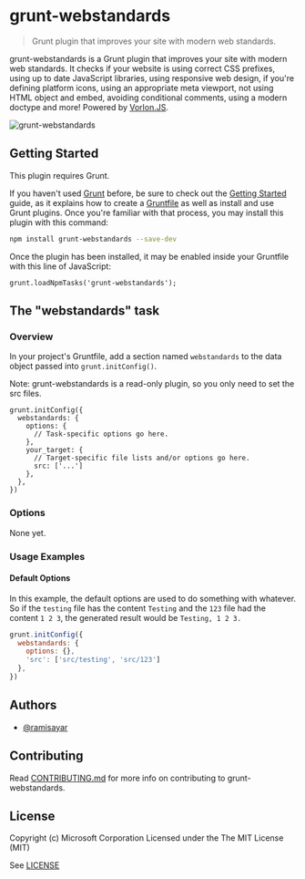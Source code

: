 # grunt-webstandards

> Grunt plugin that improves your site with modern web standards.

grunt-webstandards is a Grunt plugin that improves your site with modern web standards.
It checks if your website is using correct CSS prefixes, using up to date JavaScript
libraries, using responsive web design, if you're defining platform icons, using 
an appropriate meta viewport, not using HTML object and embed, avoiding conditional
comments, using a modern doctype and more! Powered by [Vorlon.JS](http://www.vorlonjs.com/).

![grunt-webstandards](https://raw.github.com/MicrosoftDX/grunt-webstandards/master/demo.gif)

## Getting Started
This plugin requires Grunt.

If you haven't used [Grunt](http://gruntjs.com/) before, be sure to check out the [Getting Started](http://gruntjs.com/getting-started) guide, as it explains how to create a [Gruntfile](http://gruntjs.com/sample-gruntfile) as well as install and use Grunt plugins. Once you're familiar with that process, you may install this plugin with this command:

```sh
npm install grunt-webstandards --save-dev
```

Once the plugin has been installed, it may be enabled inside your Gruntfile with this line of JavaScript:

```node
grunt.loadNpmTasks('grunt-webstandards');
```

## The "webstandards" task

### Overview
In your project's Gruntfile, add a section named `webstandards` to the data object passed into `grunt.initConfig()`.

Note: grunt-webstandards is a read-only plugin, so you only need to set the src files.

```node
grunt.initConfig({
  webstandards: {
    options: {
      // Task-specific options go here.
    },
    your_target: {
      // Target-specific file lists and/or options go here.
      src: ['...']
    },
  },
})
```

### Options

None yet.

### Usage Examples

#### Default Options
In this example, the default options are used to do something with whatever. So if the `testing` file has the content `Testing` and the `123` file had the content `1 2 3`, the generated result would be `Testing, 1 2 3.`

```js
grunt.initConfig({
  webstandards: {
    options: {},
    'src': ['src/testing', 'src/123']
  },
})
```

## Authors

* [@ramisayar](http://twitter.com/ramisayar)

## Contributing

Read [CONTRIBUTING.md](https://raw.githubusercontent.com/MicrosoftDX/grunt-webstandards/master/CONTRIBUTING.md) for more info on contributing to grunt-webstandards.

## License

Copyright (c) Microsoft Corporation
Licensed under the The MIT License (MIT)

See [LICENSE](https://raw.githubusercontent.com/MicrosoftDX/grunt-webstandards/master/LICENSE)

